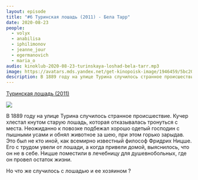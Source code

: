 ```yaml
---
layout: episode
title: "#6 Туринская лошадь (2011) - Бела Тарр"
date: 2020-08-23
people:
  - volyx
  - anabilisa
  - iphilimonov
  - jeanne_jour
  - egermanovich
  - maria_o
audio: kinoklub-2020-08-23-turinskaya-loshad-bela-tarr.mp3
image: https://avatars.mds.yandex.net/get-kinopoisk-image/1946459/5bc20754-7c4c-4e39-9f47-46a186c46a34/800x800
description: В 1889 году на улице Турина случилось странное происшествие. Кучер хлестал кнутом старую лошадь, которая отказывалась тронуться с места. Неожиданно к повозке подбежал хорошо одетый господин с пышными усами и обнял животное за шею, при этом горько зарыдав. Это был не кто иной, как всемирно известный философ Фридрих Ницше. Его с трудом увели от лошади, а когда привели домой, выяснилось, что он не в себе. Ницше поместили в лечебницу для душевнобольных, где он провел остаток жизни.
---
```


[Туринская лошадь (2011)](https://www.kinopoisk.ru/film/434189/)

![](https://avatars.mds.yandex.net/get-kinopoisk-image/1946459/5bc20754-7c4c-4e39-9f47-46a186c46a34/800x800)


В 1889 году на улице Турина случилось странное происшествие. Кучер хлестал кнутом старую лошадь, которая отказывалась тронуться с места. Неожиданно к повозке подбежал хорошо одетый господин с пышными усами и обнял животное за шею, при этом горько зарыдав. Это был не кто иной, как всемирно известный философ Фридрих Ницше. Его с трудом увели от лошади, а когда привели домой, выяснилось, что он не в себе. Ницше поместили в лечебницу для душевнобольных, где он провел остаток жизни.

Но что же случилось с лошадью и ее хозяином ?
